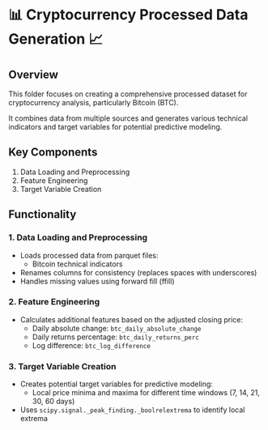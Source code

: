 # 📊 Cryptocurrency Processed Data Generation 📈

## Overview

This folder focuses on creating a comprehensive processed dataset for cryptocurrency analysis, particularly Bitcoin (BTC). 

It combines data from multiple sources and generates various technical indicators and target variables for potential predictive modeling.

## Key Components

1. Data Loading and Preprocessing
2. Feature Engineering
3. Target Variable Creation

## Functionality

### 1. Data Loading and Preprocessing

- Loads processed data from parquet files:
  - Bitcoin technical indicators
- Renames columns for consistency (replaces spaces with underscores)
- Handles missing values using forward fill (ffill)

### 2. Feature Engineering

- Calculates additional features based on the adjusted closing price:
  - Daily absolute change: `btc_daily_absolute_change`
  - Daily returns percentage: `btc_daily_returns_perc`
  - Log difference: `btc_log_difference`

### 3. Target Variable Creation

- Creates potential target variables for predictive modeling:
  - Local price minima and maxima for different time windows (7, 14, 21, 30, 60 days)
- Uses `scipy.signal._peak_finding._boolrelextrema` to identify local extrema